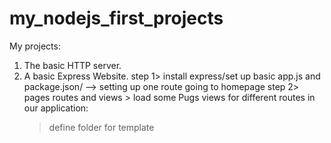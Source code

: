 # my_nodejs_first_projects
 My projects:
 1. The basic HTTP server.
 2. A basic Express Website. 
 step 1> install express/set up basic app.js and package.json/ --> setting up one route going to homepage
 step 2> pages routes and views > load some Pugs views for different routes in our application:
       >define folder for template 
